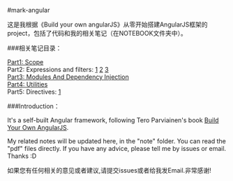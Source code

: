 #mark-angular

这是我根据《Build your own angularJS》从零开始搭建AngularJS框架的project，包括了代码和我的相关笔记（在NOTEBOOK文件夹中）。

###相关笔记目录：

[Part1: Scope](https://github.com/markselby9/mark-angular/blob/master/my%20related%20notes/%E3%80%8ABuild%20your%20own%20angularJS%E3%80%8BPart%201-%20Scope.pdf)  
Part2: Expressions and filters:
[1](https://github.com/markselby9/mark-angular/blob/master/my%20related%20notes/%E3%80%8ABuild%20your%20own%20angularJS%E3%80%8BPart%202-1--Expressions%20And%20Filters.pdf)
[2](https://github.com/markselby9/mark-angular/blob/master/my%20related%20notes/%E3%80%8ABuild%20your%20own%20angularJS%E3%80%8BPart%202-2--Expressions%20And%20Filters.pdf)
[3](https://github.com/markselby9/mark-angular/blob/master/my%20related%20notes/%E3%80%8ABuild%20your%20own%20angularJS%E3%80%8BPart%202-3-%EF%BC%9AExpressions%20and%20Watches.pdf)  
[Part3: Modules And Dependency Injection](https://github.com/markselby9/mark-angular/blob/master/my%20related%20notes/%E3%80%8ABuild%20your%20own%20angularJS%E3%80%8BPart%203.pdf)  
[Part4: Utilities](https://github.com/markselby9/mark-angular/blob/master/my%20related%20notes/%E3%80%8ABuild%20your%20own%20angularJS%E3%80%8BPart%204-%20Utilities.pdf)  
Part5: Directives:
[1](https://github.com/markselby9/mark-angular/blob/master/my%20related%20notes/%E3%80%8ABuild%20your%20own%20angularJS%E3%80%8BPart%205%EF%BC%881%EF%BC%89-%20%C2%A0Directives.pdf)

###Introduction：

It's a self-built Angular framework, following Tero Parviainen's book [Build Your Own AngularJS](http://teropa.info/build-your-own-angular).

My related notes will be updated here, in the "note" folder. You can read the "pdf" files directly. If you have any advice, please tell me by issues or email. Thanks :D


如果您有任何相关的意见或者建议,请提交issues或者给我发Email.非常感谢!